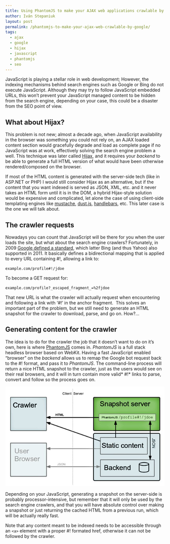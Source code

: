 ```yaml
---
title: Using PhantomJS to make your AJAX web applications crawlable by Google
author: Iván Stepaniuk
layout: post
permalink: /phantomjs-to-make-your-ajax-web-crawlable-by-google/
tags:
  - ajax
  - google
  - hijax
  - javascript
  - phantomjs
  - seo
---
```

JavaScript is playing a stellar role in web development; However, the indexing mechanisms behind search engines such as Google or Bing do not execute JavaScript. Although they may try to follow JavaScript embedded URLs, this won&#8217;t prevent your JavaScript managed content to be hidden from the search engine, depending on your case, this could be a disaster from the SEO point of view.

## What about Hijax?

This problem is not new; almost a decade ago, when JavaScript availability in the browser was something you could not rely on, an AJAX loaded content section would gracefully degrade and load as complete page if no JavaScript was at work, effectively solving the search engine problem a well. This technique was later called <a href="http://en.wikipedia.org/wiki/Hijax" target="_blank">Hijax</a>, and it requires your *backend* to be able to generate a full HTML version of what would have been otherwise rendered/composed on the browser.

If most of the HTML content is generated with the server-side tech (like in ASP.NET or PHP) I would still consider Hijax as an alternative, but if the content that you want indexed is served as JSON, XML, etc. and it never takes an HTML form until it is in the DOM, a hybrid Hijax-style solution would be expensive and complicated, let alone the case of using client-side templating engines like <a href="http://mustache.github.com/" target="_blank">mustache</a>, <a href="http://akdubya.github.com/dustjs/" target="_blank">dust.js</a>, <a href="http://handlebarsjs.com/" target="_blank">handlebars</a>, etc. This later case is the one we will talk about.

## The crawler requests

Nowadays you can count that JavaScript will be there for you when the user loads the site, but what about the search engine crawlers? Fortunately, in 2009 <a href="https://developers.google.com/webmasters/ajax-crawling/docs/specification" target="_blank">Google defined a standard</a>, which latter Bing (and thus Yahoo) also supported in 2011. It basically defines a bidirectional mapping that is applied to every URL containing #!, allowing a link to:

```
example.com/profile#!/jdoe
```

To become a GET request for:

```
example.com/profile?_escaped_fragment_=%2fjdoe
```

That new URL is what the crawler will actually request when encountering and following a link with &#8216;#!&#8217; in the anchor fragment.  This solves an important part of the problem, but we still need to generate an HTML snapshot for the crawler to download, parse, and go on. How?&#8230;

## Generating content for the crawler

The idea is to do for the crawler the job that it doesn&#8217;t want to do on it&#8217;s own, here is where <a href="http://phantomjs.org/" target="_blank">PhantomJS</a> comes in. *PhantomJS* is a full stack headless browser based on WebKit. Having a fast JavaScript enabled &#8220;browser&#8221; on the *backend* allows us to remap the Google bot request back to the #! format, and pass it to *PhantomJS*. The command-line process will return a nice HTML snapshot to the crawler, just as the users would see on their real browsers, and it will in turn contain more valid* #!* links to parse, convert and follow so the process goes on.

[<img class="wp-image-255 alignnone" title="Crawlable AJAX web using PhantomJS" src="/img/ajax-crawl.jpg" alt="Crawlable AJAX web using PhantomJS" />][1]

Depending on your JavaScript, generating a snapshot on the server-side is probably processor-intensive, but remember that it will only be used by the search engine crawlers, and that you will have absolute control over making a snapshot or just returning the cached HTML from a previous run, which will be actually really fast.

Note that any content meant to be indexed needs to be accessible through an `<a>` element with a proper #! formated href, otherwise it can not be followed by the crawler.


 [1]: /img/ajax-crawl.jpg

